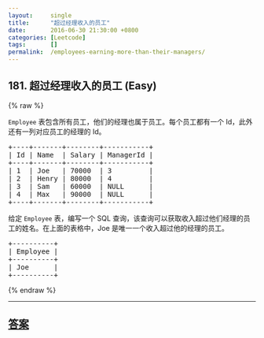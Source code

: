 ```yaml
---
layout:     single
title:      "超过经理收入的员工"
date:       2016-06-30 21:30:00 +0800
categories: [Leetcode]
tags:       []
permalink:  /employees-earning-more-than-their-managers/
---
```


## 181. 超过经理收入的员工 (Easy)

{% raw %}

<p><code>Employee</code>&nbsp;表包含所有员工，他们的经理也属于员工。每个员工都有一个 Id，此外还有一列对应员工的经理的 Id。</p>

<pre>+----+-------+--------+-----------+
| Id | Name  | Salary | ManagerId |
+----+-------+--------+-----------+
| 1  | Joe   | 70000  | 3         |
| 2  | Henry | 80000  | 4         |
| 3  | Sam   | 60000  | NULL      |
| 4  | Max   | 90000  | NULL      |
+----+-------+--------+-----------+
</pre>

<p>给定&nbsp;<code>Employee</code>&nbsp;表，编写一个 SQL 查询，该查询可以获取收入超过他们经理的员工的姓名。在上面的表格中，Joe 是唯一一个收入超过他的经理的员工。</p>

<pre>+----------+
| Employee |
+----------+
| Joe      |
+----------+
</pre>

{% endraw %}

---

## [答案](https://github.com/openset/leetcode/tree/master/problems/employees-earning-more-than-their-managers)
